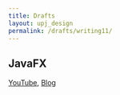 ```yaml
---
title: Drafts
layout: upj_design
permalink: /drafts/writing11/
---
```


## JavaFX

[YouTube](https://www.youtube.com/playlist?list=PLRx0vPvlEmdBtvcSqVkjeL1MwSfRLENYc),
[Blog](https://ndb796.tistory.com/54)
